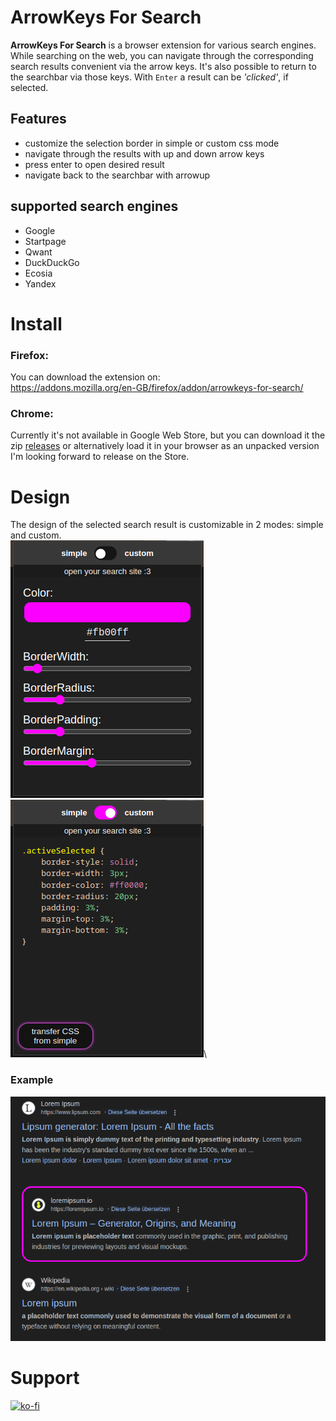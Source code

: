 # ArrowKeys For Search
**ArrowKeys For Search** is a browser extension for various search engines. \
While searching on the web, you can navigate through the corresponding search results convenient via the arrow keys. It's also possible to return to the searchbar via those keys. With `Enter` a result can be *'clicked'*, if selected.

## Features
- customize the selection border in simple or custom css mode
- navigate through the results with up and down arrow keys
- press enter to open desired result
- navigate back to the searchbar with arrowup

## supported search engines
- Google
- Startpage
- Qwant
- DuckDuckGo
- Ecosia
- Yandex

# Install
### Firefox:
You can download the extension on:\
https://addons.mozilla.org/en-GB/firefox/addon/arrowkeys-for-search/

### Chrome:
Currently it's not available in Google Web Store, but you can download it the zip [releases](https://github.com/jusnim/ArrowKeys-For-Search/releases) or alternatively load it in your browser as an unpacked version
I'm looking forward to release on the Store.


# Design
The design of the selected search result is customizable in 2 modes: simple and custom.\
![](./img/settings_simple.png)
![](./img/settings_custom.png)\

### Example
![](./img/preview_example.png)

# Support
[![ko-fi](https://ko-fi.com/img/githubbutton_sm.svg)](https://ko-fi.com/Z8Z4Q2QF5)
